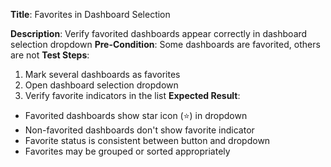 **Title**: Favorites in Dashboard Selection

**Description**: Verify favorited dashboards appear correctly in dashboard selection dropdown
**Pre-Condition**: Some dashboards are favorited, others are not
**Test Steps**:
1. Mark several dashboards as favorites
2. Open dashboard selection dropdown
3. Verify favorite indicators in the list
**Expected Result**:
- Favorited dashboards show star icon (⭐) in dropdown
- Non-favorited dashboards don't show favorite indicator
- Favorite status is consistent between button and dropdown
- Favorites may be grouped or sorted appropriately
